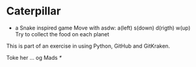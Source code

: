 # Caterpillar
- a Snake inspired game
Move with asdw: a(left) s(down) d(rigth) w(up)
Try to collect the food on each planet

This is part of an exercise in using Python, GitHub and GitKraken.

Toke her
... og Mads _*_
